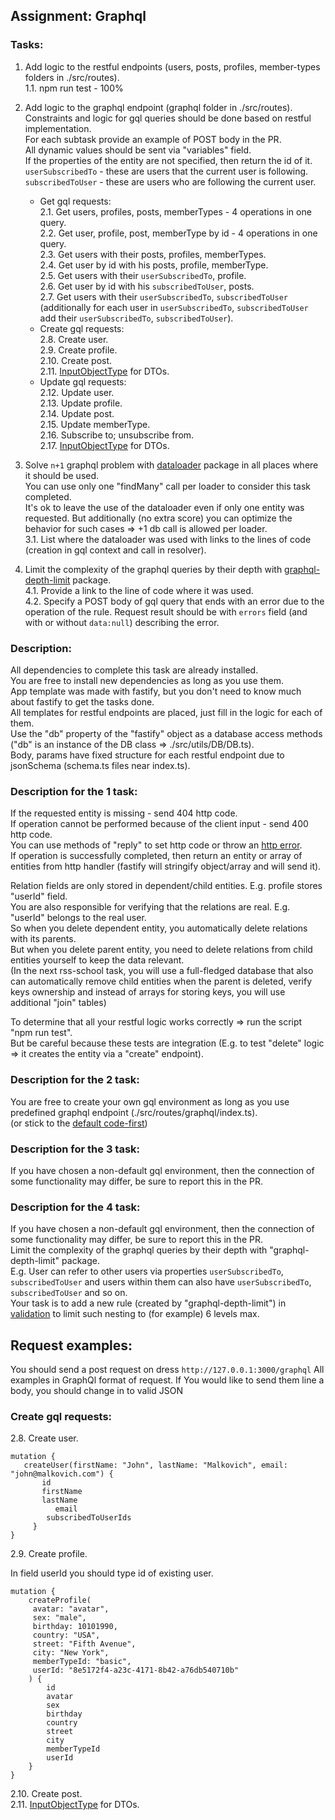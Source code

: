 ## Assignment: Graphql
### Tasks:
1. Add logic to the restful endpoints (users, posts, profiles, member-types folders in ./src/routes).  
   1.1. npm run test - 100%  
2. Add logic to the graphql endpoint (graphql folder in ./src/routes).  
Constraints and logic for gql queries should be done based on restful implementation.  
For each subtask provide an example of POST body in the PR.  
All dynamic values should be sent via "variables" field.  
If the properties of the entity are not specified, then return the id of it.  
`userSubscribedTo` - these are users that the current user is following.  
`subscribedToUser` - these are users who are following the current user.  
   
   * Get gql requests:  
   2.1. Get users, profiles, posts, memberTypes - 4 operations in one query.  
   2.2. Get user, profile, post, memberType by id - 4 operations in one query.  
   2.3. Get users with their posts, profiles, memberTypes.  
   2.4. Get user by id with his posts, profile, memberType.  
   2.5. Get users with their `userSubscribedTo`, profile.  
   2.6. Get user by id with his `subscribedToUser`, posts.  
   2.7. Get users with their `userSubscribedTo`, `subscribedToUser` (additionally for each user in `userSubscribedTo`, `subscribedToUser` add their `userSubscribedTo`, `subscribedToUser`).  
   * Create gql requests:   
   2.8. Create user.  
   2.9. Create profile.  
   2.10. Create post.  
   2.11. [InputObjectType](https://graphql.org/graphql-js/type/#graphqlinputobjecttype) for DTOs.  
   * Update gql requests:  
   2.12. Update user.  
   2.13. Update profile.  
   2.14. Update post.  
   2.15. Update memberType.  
   2.16. Subscribe to; unsubscribe from.  
   2.17. [InputObjectType](https://graphql.org/graphql-js/type/#graphqlinputobjecttype) for DTOs.  

3. Solve `n+1` graphql problem with [dataloader](https://www.npmjs.com/package/dataloader) package in all places where it should be used.  
   You can use only one "findMany" call per loader to consider this task completed.  
   It's ok to leave the use of the dataloader even if only one entity was requested. But additionally (no extra score) you can optimize the behavior for such cases => +1 db call is allowed per loader.  
   3.1. List where the dataloader was used with links to the lines of code (creation in gql context and call in resolver).  
4. Limit the complexity of the graphql queries by their depth with [graphql-depth-limit](https://www.npmjs.com/package/graphql-depth-limit) package.   
   4.1. Provide a link to the line of code where it was used.  
   4.2. Specify a POST body of gql query that ends with an error due to the operation of the rule. Request result should be with `errors` field (and with or without `data:null`) describing the error.  

### Description:  
All dependencies to complete this task are already installed.  
You are free to install new dependencies as long as you use them.  
App template was made with fastify, but you don't need to know much about fastify to get the tasks done.  
All templates for restful endpoints are placed, just fill in the logic for each of them.  
Use the "db" property of the "fastify" object as a database access methods ("db" is an instance of the DB class => ./src/utils/DB/DB.ts).  
Body, params have fixed structure for each restful endpoint due to jsonSchema (schema.ts files near index.ts).  

### Description for the 1 task:
If the requested entity is missing - send 404 http code.  
If operation cannot be performed because of the client input - send 400 http code.  
You can use methods of "reply" to set http code or throw an [http error](https://github.com/fastify/fastify-sensible#fastifyhttperrors).  
If operation is successfully completed, then return an entity or array of entities from http handler (fastify will stringify object/array and will send it).  

Relation fields are only stored in dependent/child entities. E.g. profile stores "userId" field.  
You are also responsible for verifying that the relations are real. E.g. "userId" belongs to the real user.  
So when you delete dependent entity, you automatically delete relations with its parents.  
But when you delete parent entity, you need to delete relations from child entities yourself to keep the data relevant.   
(In the next rss-school task, you will use a full-fledged database that also can automatically remove child entities when the parent is deleted, verify keys ownership and instead of arrays for storing keys, you will use additional "join" tables)  

To determine that all your restful logic works correctly => run the script "npm run test".  
But be careful because these tests are integration (E.g. to test "delete" logic => it creates the entity via a "create" endpoint).  

### Description for the 2 task:  
You are free to create your own gql environment as long as you use predefined graphql endpoint (./src/routes/graphql/index.ts).  
(or stick to the [default code-first](https://github.dev/graphql/graphql-js/blob/ffa18e9de0ae630d7e5f264f72c94d497c70016b/src/__tests__/starWarsSchema.ts))  

### Description for the 3 task:
If you have chosen a non-default gql environment, then the connection of some functionality may differ, be sure to report this in the PR.  

### Description for the 4 task:  
If you have chosen a non-default gql environment, then the connection of some functionality may differ, be sure to report this in the PR.  
Limit the complexity of the graphql queries by their depth with "graphql-depth-limit" package.  
E.g. User can refer to other users via properties `userSubscribedTo`, `subscribedToUser` and users within them can also have `userSubscribedTo`, `subscribedToUser` and so on.  
Your task is to add a new rule (created by "graphql-depth-limit") in [validation](https://graphql.org/graphql-js/validation/) to limit such nesting to (for example) 6 levels max.


## Request examples:

You should send a post request on dress `http://127.0.0.1:3000/graphql`
All examples in GraphQl format of request. If You would like to send them line a body, you should change in to valid JSON

###  Create gql requests:
2.8. Create user. 
```
mutation {
   createUser(firstName: "John", lastName: "Malkovich", email: "john@malkovich.com") {
       id
       firstName 
       lastName
          email
        subscribedToUserIds
     }
}
```

2.9. Create profile.  

In field userId you should type id of existing user. 

```shell
mutation {
    createProfile(
     avatar: "avatar",
     sex: "male",
     birthday: 10101990,
     country: "USA",
     street: "Fifth Avenue",
     city: "New York",
     memberTypeId: "basic",
     userId: "8e5172f4-a23c-4171-8b42-a76db540710b"
    ) {
        id
        avatar
        sex
        birthday
        country
        street
        city
        memberTypeId
        userId
    }
}
```
2.10. Create post.  
2.11. [InputObjectType](https://graphql.org/graphql-js/type/#graphqlinputobjecttype) for DTOs.

